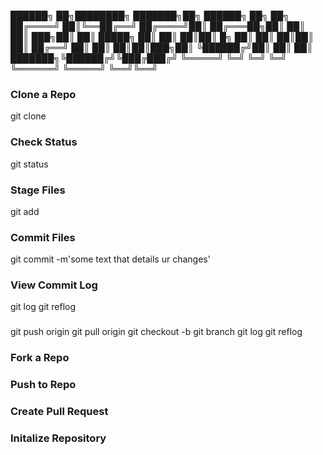 
 ██████╗ ██╗████████╗    ███████╗██╗      ██████╗ ██╗    ██╗
██╔════╝ ██║╚══██╔══╝    ██╔════╝██║     ██╔═══██╗██║    ██║
██║  ███╗██║   ██║       █████╗  ██║     ██║   ██║██║ █╗ ██║
██║   ██║██║   ██║       ██╔══╝  ██║     ██║   ██║██║███╗██║
╚██████╔╝██║   ██║       ██║     ███████╗╚██████╔╝╚███╔███╔╝
 ╚═════╝ ╚═╝   ╚═╝       ╚═╝     ╚══════╝ ╚═════╝  ╚══╝╚══╝ 
                                                            

### Clone a Repo
git clone <repo url> 

### Check Status 
git status 

### Stage Files 
git add <filename> 

### Commit Files
git commit -m'some text that details ur changes' 

### View Commit Log 
git log 
git reflog 

### 


git push origin <branch>
git pull origin <branch>
git checkout -b <branch>
git branch
git log 
git reflog 


### Fork a Repo 

### Push to Repo 

### Create Pull Request 

### Initalize Repository 